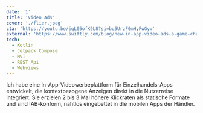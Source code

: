 ```yaml
---
date: '1'
title: 'Video Ads'
cover: './flier.jpeg'
cta: 'https://youtu.be/jqL05ofK9L8?si=bq5UrzF0mHyFwGyw'
external: 'https://www.swiftly.com/blog/new-in-app-video-ads-a-game-changer-for-retail-media'
tech:
  - Kotlin
  - Jetpack Compose
  - MVI
  - REST Api
  - Webviews
---
```


Ich habe eine In-App-Videowerbeplattform für Einzelhandels-Apps entwickelt, die kontextbezogene Anzeigen direkt in die Nutzerreise integriert. Sie erzielen 2 bis 3 Mal höhere Klickraten als statische Formate und sind IAB-konform, nahtlos eingebettet in die mobilen Apps der Händler.
